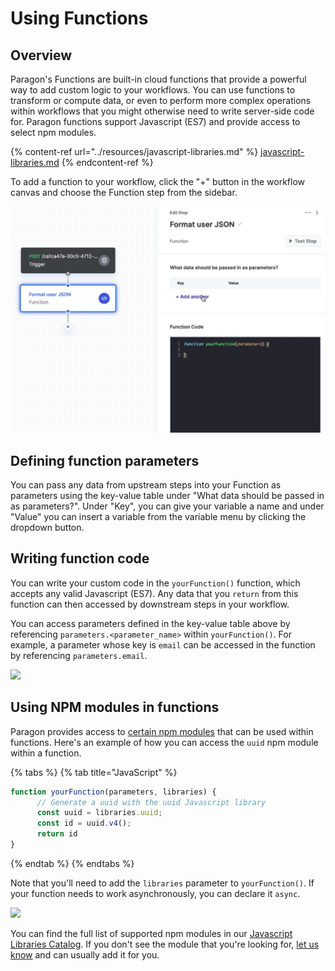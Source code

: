 # Using Functions

## Overview

Paragon's Functions are built-in cloud functions that provide a powerful way to add custom logic to your workflows. You can use functions to transform or compute data, or even to perform more complex operations within workflows that you might otherwise need to write server-side code for. Paragon functions support Javascript (ES7) and provide access to select npm modules.

{% content-ref url="../resources/javascript-libraries.md" %}
[javascript-libraries.md](../resources/javascript-libraries.md)
{% endcontent-ref %}

To add a function to your workflow, click the "+" button in the workflow canvas and choose the Function step from the sidebar.

![](<../.gitbook/assets/image (79).png>)

## Defining function parameters

You can pass any data from upstream steps into your Function as parameters using the key-value table under "What data should be passed in as parameters?". Under "Key", you can give your variable a name and under "Value" you can insert a variable from the variable menu by clicking the dropdown button.&#x20;

## Writing function code

You can write your custom code in the `yourFunction()` function, which accepts any valid Javascript (ES7). Any data that you `return` from this function can then accessed by downstream steps in your workflow.

You can access parameters defined in the key-value table above by referencing `parameters.<parameter_name>` within `yourFunction()`. For example, a parameter whose key is `email` can be accessed in the function by referencing `parameters.email`.

![](<../.gitbook/assets/Writing function code in Paragon.gif>)

## Using NPM modules in functions

Paragon provides access to [certain npm modules](../resources/javascript-libraries.md) that can be used within functions. Here's an example of how you can access the `uuid` npm module within a function.

{% tabs %}
{% tab title="JavaScript" %}
```javascript
function yourFunction(parameters, libraries) {
      // Generate a uuid with the uuid Javascript library
      const uuid = libraries.uuid;
      const id = uuid.v4();
      return id
}
```
{% endtab %}
{% endtabs %}

Note that you'll need to add the `libraries` parameter to `yourFunction()`. If your function needs to work asynchronously, you can declare it `async`.

![](<../.gitbook/assets/Using npm modules in functions in Paragon.gif>)

You can find the full list of supported npm modules in our [Javascript Libraries Catalog](../resources/javascript-libraries.md). If you don't see the module that you're looking for, [let us know](mailto:team@useparagon.com) and can usually add it for you.
